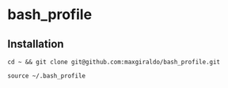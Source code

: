 # bash_profile

## Installation

`cd ~ && git clone git@github.com:maxgiraldo/bash_profile.git`

`source ~/.bash_profile`
